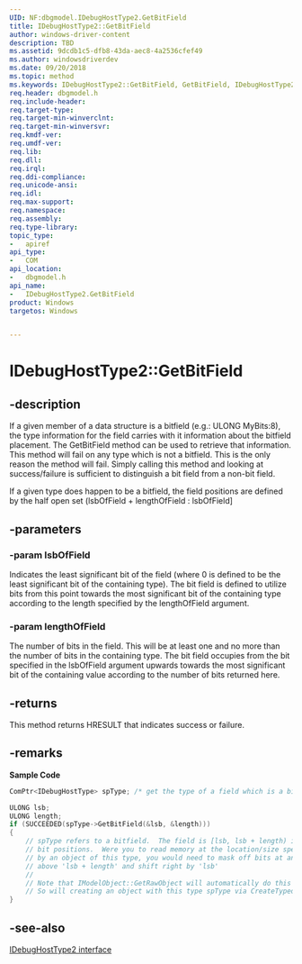 ```yaml
---
UID: NF:dbgmodel.IDebugHostType2.GetBitField
title: IDebugHostType2::GetBitField
author: windows-driver-content
description: TBD
ms.assetid: 9dcdb1c5-dfb8-43da-aec8-4a2536cfef49
ms.author: windowsdriverdev
ms.date: 09/20/2018 
ms.topic: method
ms.keywords: IDebugHostType2::GetBitField, GetBitField, IDebugHostType2.GetBitField, IDebugHostType2::GetBitField, IDebugHostType2.GetBitField
req.header: dbgmodel.h
req.include-header:
req.target-type:
req.target-min-winverclnt:
req.target-min-winversvr:
req.kmdf-ver:
req.umdf-ver:
req.lib:
req.dll:
req.irql: 
req.ddi-compliance:
req.unicode-ansi:
req.idl:
req.max-support:
req.namespace:
req.assembly:
req.type-library: 
topic_type: 
-	apiref
api_type: 
-	COM
api_location: 
-	dbgmodel.h
api_name: 
-	IDebugHostType2.GetBitField
product: Windows
targetos: Windows


---
```


# IDebugHostType2::GetBitField


## -description
If a given member of a data structure is a bitfield (e.g.: ULONG MyBits:8), the type information for the field carries with it information about the bitfield placement. The GetBitField method can be used to retrieve that information. This method will fail on any type which is not a bitfield. This is the only reason the method will fail. Simply calling this method and looking at success/failure is sufficient to distinguish a bit field from a non-bit field.

If a given type does happen to be a bitfield, the field positions are defined by the half open set (lsbOfField + lengthOfField : lsbOfField] 


## -parameters

### -param lsbOfField
Indicates the least significant bit of the field (where 0 is defined to be the least significant bit of the containing type). The bit field is defined to utilize bits from this point towards the most significant bit of the containing type according to the length specified by the lengthOfField argument.

### -param lengthOfField
The number of bits in the field. This will be at least one and no more than the number of bits in the containing type. The bit field occupies from the bit specified in the lsbOfField argument upwards towards the most significant bit of the containing value according to the number of bits returned here.


## -returns
This method returns HRESULT that indicates success or failure.

## -remarks

**Sample Code**

```cpp
ComPtr<IDebugHostType> spType; /* get the type of a field which is a bitmap */

ULONG lsb;
ULONG length;
if (SUCCEEDED(spType->GetBitField(&lsb, &length)))
{
    // spType refers to a bitfield.  The field is [lsb, lsb + length) in 
    // bit positions.  Were you to read memory at the location/size specified 
    // by an object of this type, you would need to mask off bits at and 
    // above 'lsb + length' and shift right by 'lsb'
    //
    // Note that IModelObject::GetRawObject will automatically do this for you. 
    // So will creating an object with this type spType via CreateTypedObject.
}
```

## -see-also
[IDebugHostType2 interface](nn-dbgmodel-idebughosttype2.md)